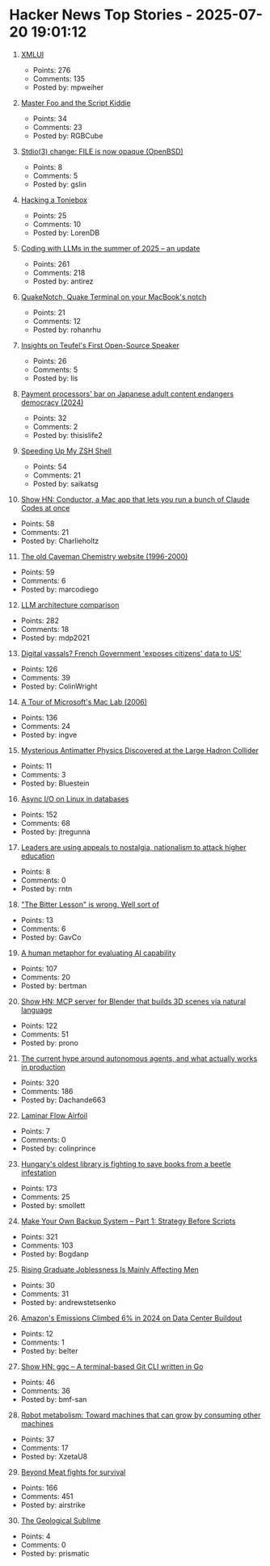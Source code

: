 # Hacker News Top Stories - 2025-07-20 19:01:12

1. [XMLUI](https://blog.jonudell.net/2025/07/18/introducing-xmlui/)
   - Points: 276
   - Comments: 135
   - Posted by: mpweiher

2. [Master Foo and the Script Kiddie](https://soda.privatevoid.net/foo/arc/02.html)
   - Points: 34
   - Comments: 23
   - Posted by: RGBCube

3. [Stdio(3) change: FILE is now opaque (OpenBSD)](https://undeadly.org/cgi?action=article;sid=20250717103345)
   - Points: 8
   - Comments: 5
   - Posted by: gslin

4. [Hacking a Toniebox](https://www.schafe-sind-bessere-rasenmaeher.de/tech/hack-all-the-things-toniebox/)
   - Points: 25
   - Comments: 10
   - Posted by: LorenDB

5. [Coding with LLMs in the summer of 2025 – an update](https://antirez.com/news/154)
   - Points: 261
   - Comments: 218
   - Posted by: antirez

6. [QuakeNotch, Quake Terminal on your MacBook's notch](https://quakenotch.com)
   - Points: 21
   - Comments: 12
   - Posted by: rohanrhu

7. [Insights on Teufel's First Open-Source Speaker](https://blog.teufelaudio.com/visionary-mynds-insights-on-teufels-first-open-source-speaker/)
   - Points: 26
   - Comments: 5
   - Posted by: lis

8. [Payment processors' bar on Japanese adult content endangers democracy (2024)](https://automaton-media.com/en/news/nier-creator-speaks-out-against-payment-processors-pressuring-japanese-adult-content-platforms/)
   - Points: 32
   - Comments: 2
   - Posted by: thisislife2

9. [Speeding Up My ZSH Shell](https://scottspence.com/posts/speeding-up-my-zsh-shell)
   - Points: 54
   - Comments: 21
   - Posted by: saikatsg

10. [Show HN: Conductor, a Mac app that lets you run a bunch of Claude Codes at once](https://conductor.build/)
   - Points: 58
   - Comments: 21
   - Posted by: Charlieholtz

11. [The old Caveman Chemistry website (1996-2000)](https://cavemanchemistry.com/oldcave/)
   - Points: 59
   - Comments: 6
   - Posted by: marcodiego

12. [LLM architecture comparison](https://magazine.sebastianraschka.com/p/the-big-llm-architecture-comparison)
   - Points: 282
   - Comments: 18
   - Posted by: mdp2021

13. [Digital vassals? French Government 'exposes citizens' data to US'](https://brusselssignal.eu/2025/07/digital-vassals-french-government-exposes-citizens-data-to-us/)
   - Points: 126
   - Comments: 39
   - Posted by: ColinWright

14. [A Tour of Microsoft's Mac Lab (2006)](https://davidweiss.blogspot.com/2006/04/tour-of-microsofts-mac-lab.html)
   - Points: 136
   - Comments: 24
   - Posted by: ingve

15. [Mysterious Antimatter Physics Discovered at the Large Hadron Collider](https://www.scientificamerican.com/article/the-large-hadron-collider-discovers-antimatter-behaving-oddly-in-new-class/)
   - Points: 11
   - Comments: 3
   - Posted by: Bluestein

16. [Async I/O on Linux in databases](https://blog.canoozie.net/async-i-o-on-linux-and-durability/)
   - Points: 152
   - Comments: 68
   - Posted by: jtregunna

17. [Leaders are using appeals to nostalgia, nationalism to attack higher education](https://theconversation.com/leaders-in-india-hungary-and-the-us-are-using-appeals-to-nostalgia-and-nationalism-to-attack-higher-education-258975)
   - Points: 8
   - Comments: 0
   - Posted by: rntn

18. ["The Bitter Lesson" is wrong. Well sort of](https://assaf-pinhasi.medium.com/the-bitter-lesson-is-wrong-sort-of-a3d021864924)
   - Points: 13
   - Comments: 6
   - Posted by: GavCo

19. [A human metaphor for evaluating AI capability](https://mathstodon.xyz/@tao/114881418225852441)
   - Points: 107
   - Comments: 20
   - Posted by: bertman

20. [Show HN: MCP server for Blender that builds 3D scenes via natural language](https://blender-mcp-psi.vercel.app/)
   - Points: 122
   - Comments: 51
   - Posted by: prono

21. [The current hype around autonomous agents, and what actually works in production](https://utkarshkanwat.com/writing/betting-against-agents/)
   - Points: 320
   - Comments: 186
   - Posted by: Dachande663

22. [Laminar Flow Airfoil](http://www.aviation-history.com/theory/lam-flow.htm)
   - Points: 7
   - Comments: 0
   - Posted by: colinprince

23. [Hungary's oldest library is fighting to save books from a beetle infestation](https://www.npr.org/2025/07/14/nx-s1-5467062/hungary-library-books-beetles)
   - Points: 173
   - Comments: 25
   - Posted by: smollett

24. [Make Your Own Backup System – Part 1: Strategy Before Scripts](https://it-notes.dragas.net/2025/07/18/make-your-own-backup-system-part-1-strategy-before-scripts/)
   - Points: 321
   - Comments: 103
   - Posted by: Bogdanp

25. [Rising Graduate Joblessness Is Mainly Affecting Men](https://www.edwardconard.com/macro-roundup/the-unemployment-rate-for-recent-male-college-graduates-22-27-has-risen-from-5-to-7-recent-male-graduates-are-now-unemployed-at-the-same-rate-as-their-non-graduate-counterparts/?view=detail)
   - Points: 30
   - Comments: 31
   - Posted by: andrewstetsenko

26. [Amazon's Emissions Climbed 6% in 2024 on Data Center Buildout](https://www.datacenterknowledge.com/sustainability/amazon-s-emissions-climbed-6-in-2024-on-data-center-buildout)
   - Points: 12
   - Comments: 1
   - Posted by: belter

27. [Show HN: ggc – A terminal-based Git CLI written in Go](https://github.com/bmf-san/ggc)
   - Points: 46
   - Comments: 36
   - Posted by: bmf-san

28. [Robot metabolism: Toward machines that can grow by consuming other machines](https://www.science.org/doi/10.1126/sciadv.adu6897)
   - Points: 37
   - Comments: 17
   - Posted by: XzetaU8

29. [Beyond Meat fights for survival](https://foodinstitute.com/focus/beyond-meat-fights-for-survival/)
   - Points: 166
   - Comments: 451
   - Posted by: airstrike

30. [The Geological Sublime](https://harpers.org/archive/2025/07/the-geological-sublime-lewis-hyde-deep-time/)
   - Points: 4
   - Comments: 0
   - Posted by: prismatic

